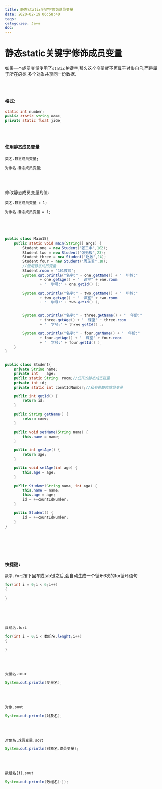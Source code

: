 ```yaml
---
title: 静态static关键字修饰成员变量
date: 2020-02-19 06:58:40
tags:
categories: Java
doc:
---
```


# 静态static关键字修饰成员变量

如果一个成员变量使用了`static`关键字,那么这个变量就不再属于对象自己,而是属于所在的类.多个对象共享同一份数据.

<br>

<br>

#### 格式:

```java
static int number;
public static String name;
private static float jiGe;
```

<br>

<br>

#### 使用静态成员变量:

`类名.静态成员变量;`

`对象名.静态成员变量;`

<br>

<br>

修改静态成员变量的值:

`类名.静态成员变量 = 1;`

`对象名.静态成员变量 = 1;`

<br>

```java


public class Main15{
    public static void main(String[] args) {
        Student one = new Student("张三丰",102);
        Student two = new Student("张无极",23);
        Student three = new Student("赵敏",18);
        Student four = new Student("周芷若",18);
        //使用静态成员变量
        Student.room = "101教师";
        System.out.println("名字:" + one.getName() + "  年龄:"
                + one.getAge() + "  课室" + one.room
                + "  学号:" + one.getId() );

        System.out.println("名字:" + two.getName() + "  年龄:"
                + two.getAge() + "  课室" + two.room
                + "  学号:" + two.getId() );


        System.out.println("名字:" + three.getName() + "  年龄:"
                + three.getAge() + "  课室" + three.room
                + "  学号:" + three.getId() );

        System.out.println("名字:" + four.getName() + "  年龄:"
                + four.getAge() + "  课室" + four.room
                + "  学号:" + four.getId() );
    }
}

```

```java

public class Student{
    private String name;
    private int    age;
    public static String  room;//公开的静态成员变量
    private int id;
    private static int countIdNumber;//私有的静态成员变量

    public int getId() {
        return id;
    }

    public String getName() {
        return name;
    }

    public void setName(String name) {
        this.name = name;
    }

    public int getAge() {
        return age;
    }

    public void setAge(int age) {
        this.age = age;
    }

    public Student(String name, int age) {
        this.name = name;
        this.age = age;
        id = ++countIdNumber;
    }

    public Student() {
        id = ++countIdNumber;
    }
}

```



<br>

<br>

<br>

<br>



### `快捷键:`

​	`数字.fori`按下回车或tab键之后,会自动生成一个循环6次的for循环语句

```java
for(int i = 0;i < 6;i++)
{

}
```

<br>

<br>

<br>

`数组名.fori`

```java
for(int i = 0;i < 数组名.lenght;i++)
{

}
```

<br>

<br>

`变量名.sout`

```java
System.out.println(变量名);
```

<br>

<br>`对象.sout`

```java
System.out.println(对象名);
```

<br>

<br>`对象名.成员变量.sout`

```java
System.out.println(对象名.成员变量);
```

<br>

<br>

`数组名[i].sout`

```java
System.out.println(数组名[i]);
```

<br><br><br>